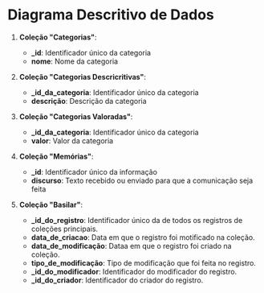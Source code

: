 # Diagrama Descritivo de Dados

1. **Coleção "Categorias"**:
   - **_id**: Identificador único da categoria  
   - **nome**: Nome da categoria

2. **Coleção "Categorias Descricritivas"**:
   - **_id_da_categoria**: Identificador único da categoria
   - **descrição**: Descrição da categoria

3. **Coleção "Categorias Valoradas"**:
   - **_id_da_categoria**: Identificador único da categoria
   - **valor**: Valor da categoria

4. **Coleção "Memórias"**:
   - **_id**: Identificador único da informação
   - **discurso**: Texto recebido ou enviado para que a comunicação seja feita

5. **Coleção "Basilar"**:
   - **_id_do_registro**: Identificador único da de todos os registros de coleções principais.
   - **data_de_criacao**: Data em que o registro foi motificado na coleção.
   - **data_de_modificação**: Dataa em que o registro foi criado na coleção.
   - **tipo_de_modificação**: Tipo de modificação que foi feita no registro.
   - **_id_do_modificador**: Identificador do modificador do registro.
   - **_id_do_criador**: Identificador do criador do registro.

